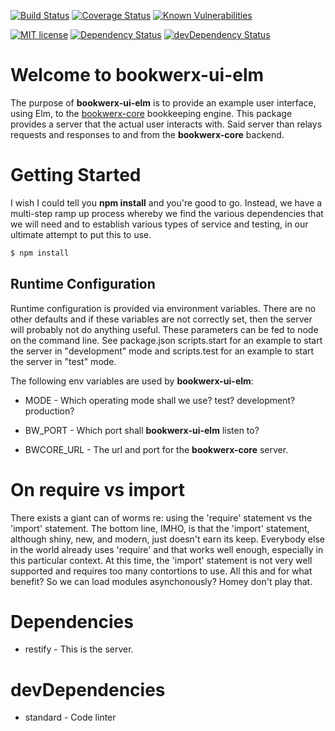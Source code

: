 [![Build Status](https://travis-ci.org/bostontrader/bookwerx-ui-elm.svg?branch=master)](https://travis-ci.org/bostontrader/bookwerx-ui-elm)
[![Coverage Status](https://coveralls.io/repos/github/bostontrader/bookwerx-ui-elm/badge.svg?branch=react)](https://coveralls.io/github/bostontrader/bookwerx-ui?branch=react)
[![Known Vulnerabilities](https://snyk.io/test/github/bostontrader/bookwerx-ui-elm/badge.svg)](https://snyk.io/test/github/bostontrader/bookwerx-ui-elm)

[![MIT license](http://img.shields.io/badge/license-MIT-brightgreen.svg)](http://opensource.org/licenses/MIT)
[![Dependency Status](https://david-dm.org/bostontrader/bookwerx-ui-elm.svg)](https://david-dm.org/bostontrader/bookwerx-ui-elm)
[![devDependency Status](https://david-dm.org/bostontrader/bookwerx-ui-elm/dev-status.svg)](https://david-dm.org/bostontrader/bookwerx-ui-elm#info=devDependencies)

# Welcome to bookwerx-ui-elm

The purpose of **bookwerx-ui-elm** is to provide an example user interface, using Elm, to the [bookwerx-core](https://github.com/bostontrader/bookwerx-core) bookkeeping engine.  This package provides a server that the actual user interacts with.  Said server than relays requests and responses to and from the **bookwerx-core** backend.

# Getting Started

I wish I could tell you **npm install** and you're good to go.  Instead, we have a multi-step ramp up process whereby we find the various dependencies that we will need and to establish various types of service and testing, in our ultimate attempt to put this to use.

```sh
$ npm install
```


## Runtime Configuration

Runtime configuration is provided via environment variables. There are no other defaults and if these variables are not correctly set, then the server will probably not do anything useful.  These parameters can be fed to node on the command line.  See package.json scripts.start for an example to start the server in "development" mode and scripts.test for an example to start the server in "test" mode.

The following env variables are used by **bookwerx-ui-elm**:

* MODE - Which operating mode shall we use?  test? development? production?

* BW_PORT - Which port shall **bookwerx-ui-elm** listen to?

* BWCORE_URL - The url and port for the **bookwerx-core** server.

# On require vs import

There exists a giant can of worms re: using the 'require' statement vs the 'import' statement.  The bottom line, IMHO, is that the 'import' statement, although shiny, new, and modern, just doesn't earn its keep.  Everybody else in the world already uses 'require' and that works well enough, especially in this particular context. At this time, the 'import' statement is not very well supported and requires too many contortions to use.  All this and for what benefit?  So we can load modules asynchonously? Homey don't play that.

# Dependencies

* restify - This is the server.

# devDependencies

* standard - Code linter

